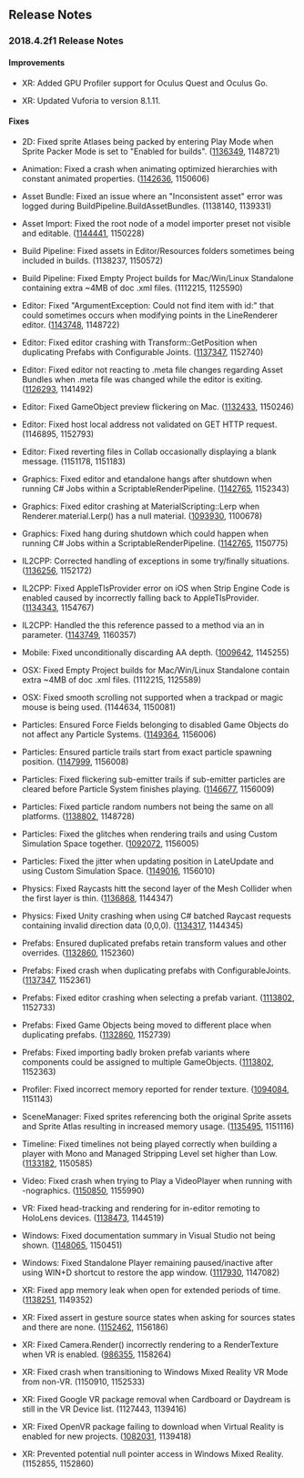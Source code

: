 ## Release Notes

### 2018.4.2f1 Release Notes

#### Improvements

-   XR: Added GPU Profiler support for Oculus Quest and Oculus Go.

-   XR: Updated Vuforia to version 8.1.11.

#### Fixes

-   2D: Fixed sprite Atlases being packed by entering Play Mode when Sprite Packer Mode is set to \"Enabled for builds\". ([1136349](https://issuetracker.unity3d.com/issues/sprite-atlases-are-packed-by-entering-play-mode-when-sprite-packer-mode-is-set-to-enabled-for-builds), 1148721)

-   Animation: Fixed a crash when animating optimized hierarchies with constant animated properties. ([1142636](https://issuetracker.unity3d.com/issues/animator-controller-causes-the-editor-to-crash-on-mecanim-animation-transformvaluesfromclip-when-entering-play-mode), 1150606)

-   Asset Bundle: Fixed an issue where an \"Inconsistent asset\" error was logged during BuildPipeline.BuildAssetBundles. (1138140, 1139331)

-   Asset Import: Fixed the root node of a model importer preset not visible and editable. ([1144441](https://issuetracker.unity3d.com/issues/editor-root-node-value-comes-as-null-when-creating-fbx-preset), 1150228)

-   Build Pipeline: Fixed assets in Editor/Resources folders sometimes being included in builds. (1138237, 1150572)

-   Build Pipeline: Fixed Empty Project builds for Mac/Win/Linux Standalone containing extra \~4MB of doc .xml files. (1112215, 1125590)

-   Editor: Fixed \"ArgumentException: Could not find item with id:\" that could sometimes occurs when modifying points in the LineRenderer editor. ([1143748](https://issuetracker.unity3d.com/issues/duplicating-points-in-line-renderer-component-with-ctrl-plus-d-shortcut-results-in-console-errors), 1148722)

-   Editor: Fixed editor crashing with Transform::GetPosition when duplicating Prefabs with Configurable Joints. ([1137347](https://issuetracker.unity3d.com/issues/editor-crashes-with-transform-getposition-when-duplicating-prefabs-with-configurable-joints), 1152740)

-   Editor: Fixed editor not reacting to .meta file changes regarding Asset Bundles when .meta file was changed while the editor is exiting. ([1126293](https://issuetracker.unity3d.com/issues/editor-does-not-react-to-meta-file-changes-regarding-asset-bundles-when-meta-file-was-changed-while-the-editor-was-closed), 1141492)

-   Editor: Fixed GameObject preview flickering on Mac. ([1132433](https://issuetracker.unity3d.com/issues/prefab-inspector-preview-window-flickers-when-moved), 1150246)

-   Editor: Fixed host local address not validated on GET HTTP request. (1146895, 1152793)

-   Editor: Fixed reverting files in Collab occasionally displaying a blank message. (1151178, 1151183)

-   Graphics: Fixed editor and etandalone hangs after shutdown when running C# Jobs within a ScriptableRenderPipeline. ([1142765](https://issuetracker.unity3d.com/issues/graphics-editor-and-standalone-hangs-after-shutdown-when-running-c-number-jobs-within-a-scriptablerenderpipeline), 1152343)

-   Graphics: Fixed editor crashing at MaterialScripting::Lerp when Renderer.material.Lerp() has a null material. ([1093930](https://issuetracker.unity3d.com/issues/unity-crashes-when-material-dot-lerp-start-end-t-with-a-null-start-or-end-is-called), 1100678)

-   Graphics: Fixed hang during shutdown which could happen when running C# Jobs within a ScriptableRenderPipeline. ([1142765](https://issuetracker.unity3d.com/issues/graphics-editor-and-standalone-hangs-after-shutdown-when-running-c-number-jobs-within-a-scriptablerenderpipeline), 1150775)

-   IL2CPP: Corrected handling of exceptions in some try/finally situations. ([1136256](https://issuetracker.unity3d.com/issues/testcase-fails-on-xboxone-tries-to-execute-test-method-with-no-args), 1152172)

-   IL2CPP: Fixed AppleTlsProvider error on iOS when Strip Engine Code is enabled caused by incorrectly falling back to AppleTlsProvider. ([1134343](https://issuetracker.unity3d.com/issues/https-web-request-fail-with-with-notsupportedexception-could-not-find-tls-provider-mono-dot-appletls-dot-appletlsprovider), 1154767)

-   IL2CPP: Handled the this reference passed to a method via an in parameter. ([1143749](https://issuetracker.unity3d.com/issues/il2cpp-passing-this-to-a-method-as-an-in-parameter-causes-indexoutofrangeexception-when-building-player), 1160357)

-   Mobile: Fixed unconditionally discarding AA depth. ([1009642](https://issuetracker.unity3d.com/issues/post-effects-are-rendering-with-lots-of-artifacts-on-metal-api-or-with-msaa-enabled), 1145255)

-   OSX: Fixed Empty Project builds for Mac/Win/Linux Standalone contain extra \~4MB of doc .xml files. (1112215, 1125589)

-   OSX: Fixed smooth scrolling not supported when a trackpad or magic mouse is being used. (1144634, 1150081)

-   Particles: Ensured Force Fields belonging to disabled Game Objects do not affect any Particle Systems. ([1149364](https://issuetracker.unity3d.com/issues/listed-force-field-keeps-affecting-particles-when-its-gameobject-is-active-and-force-field-component-is-disabled), 1156006)

-   Particles: Ensured particle trails start from exact particle spawning position. ([1147999](https://issuetracker.unity3d.com/issues/shuriken-particle-trails-are-delayed-which-results-in-a-gap-if-particle-system-shape-radius-is-set-to-0-dot-0001), 1156008)

-   Particles: Fixed flickering sub-emitter trails if sub-emitter particles are cleared before Particle System finishes playing. ([1146677](https://issuetracker.unity3d.com/issues/sub-emitter-trails-flicker-when-sub-emitter-particles-are-cleared-before-particlesystem-is-done-playing), 1156009)

-   Particles: Fixed particle random numbers not being the same on all platforms. ([1138802](https://issuetracker.unity3d.com/issues/particle-rendering-inconsistencies-between-windows-and-macos-when-a-particle-is-generated-by-specifying-randomseed), 1148728)

-   Particles: Fixed the glitches when rendering trails and using Custom Simulation Space together. ([1092072](https://issuetracker.unity3d.com/issues/custom-simulation-space-renders-ribbon-trail-particles-incorrectly), 1156005)

-   Particles: Fixed the jitter when updating position in LateUpdate and using Custom Simulation Space. ([1149016](https://issuetracker.unity3d.com/issues/particle-system-with-custom-simulation-space-jitters-when-moved-slash-rotated-in-late-update), 1156010)

-   Physics: Fixed Raycasts hitt the second layer of the Mesh Collider when the first layer is thin. ([1136868](https://issuetracker.unity3d.com/issues/raycasts-hit-the-second-layer-of-the-mesh-collider-when-the-first-layer-is-thin), 1144347)

-   Physics: Fixed Unity crashing when using C# batched Raycast requests containing invalid direction data (0,0,0). ([1134317](https://issuetracker.unity3d.com/issues/unity-crashes-when-using-c-number-batched-raycast-requests-containing-invalid-direction-data-00-0), 1144345)

-   Prefabs: Ensured duplicated prefabs retain transform values and other overrides. ([1132860](https://issuetracker.unity3d.com/issues/game-objects-are-moved-to-random-places-when-duplicating-prefabs), 1152360)

-   Prefabs: Fixed crash when duplicating prefabs with ConfigurableJoints. ([1137347](https://issuetracker.unity3d.com/issues/editor-crashes-with-transform-getposition-when-duplicating-prefabs-with-configurable-joints), 1152361)

-   Prefabs: Fixed editor crashing when selecting a prefab variant. ([1113802](https://issuetracker.unity3d.com/issues/editor-crashing-when-selecting-a-prefab-variant), 1152733)

-   Prefabs: Fixed Game Objects being moved to different place when duplicating prefabs. ([1132860](https://issuetracker.unity3d.com/issues/game-objects-are-moved-to-random-places-when-duplicating-prefabs), 1152739)

-   Prefabs: Fixed importing badly broken prefab variants where components could be assigned to multiple GameObjects. ([1113802](https://issuetracker.unity3d.com/issues/editor-crashing-when-selecting-a-prefab-variant), 1152363)

-   Profiler: Fixed incorrect memory reported for render texture. ([1094084](https://issuetracker.unity3d.com/issues/taking-editor-sample-adds-up-released-render-textures-memory-usage), 1151143)

-   SceneManager: Fixed sprites referencing both the original Sprite assets and Sprite Atlas resulting in increased memory usage. ([1135495](https://issuetracker.unity3d.com/issues/collectusedsceneobjects-after-loading-a-scene-with-modified-prefabs), 1151116)

-   Timeline: Fixed timelines not being played correctly when building a player with Mono and Managed Stripping Level set higher than Low. ([1133182](https://issuetracker.unity3d.com/issues/build-version-wont-display-anything), 1150585)

-   Video: Fixed crash when trying to Play a VideoPlayer when running with -nographics. ([1150850](https://issuetracker.unity3d.com/issues/macos-unity-crashes-when-running-videoplayer-tests-with-nographics-command-line-argument), 1155990)

-   VR: Fixed head-tracking and rendering for in-editor remoting to HoloLens devices. ([1138473](https://issuetracker.unity3d.com/issues/hololens-remoting-hololens-device-does-not-render-anything-when-emulation-mode-is-set-to-remote-to-device), 1144519)

-   Windows: Fixed documentation summary in Visual Studio not being shown. ([1148065](https://issuetracker.unity3d.com/issues/documentation-summary-in-visual-studio-is-not-being-shown), 1150451)

-   Windows: Fixed Standalone Player remaining paused/inactive after using WIN+D shortcut to restore the app window. ([1117930](https://issuetracker.unity3d.com/issues/canvas-elements-are-disabled-in-the-build-project-when-navigating-in-and-out-of-desktop-by-using-win-plus-d), 1147082)

-   XR: Fixed app memory leak when open for extended periods of time. ([1138251](https://issuetracker.unity3d.com/issues/uwp-windowsmr-2018-dot-3-memory-leak-1-mb-slash-minute-in-a-uwp-vr-project-due-to-spatial-mapping), 1149352)

-   XR: Fixed assert in gesture source states when asking for sources states and there are none. ([1152462](https://issuetracker.unity3d.com/issues/uwp-assertion-failed-on-expression-index-size-error-are-thrown-when-using-mixed-reality-toolkit-v2), 1156186)

-   XR: Fixed Camera.Render() incorrectly rendering to a RenderTexture when VR is enabled. ([986355](https://issuetracker.unity3d.com/issues/camera-dot-render-is-incorrectly-rendering-to-a-rendertexture-when-vr-is-enabled), 1158264)

-   XR: Fixed crash when transitioning to Windows Mixed Reality VR Mode from non-VR. (1150910, 1152533)

-   XR: Fixed Google VR package removal when Cardboard or Daydream is still in the VR Device list. (1127443, 1139416)

-   XR: Fixed OpenVR package failing to download when Virtual Reality is enabled for new projects. ([1082031](https://issuetracker.unity3d.com/issues/the-virtual-reality-supported-setting-does-not-apply-settings-correctly-or-causes-errors-which-require-an-editor-restart), 1139418)

-   XR: Prevented potential null pointer access in Windows Mixed Reality. (1152855, 1152860)
